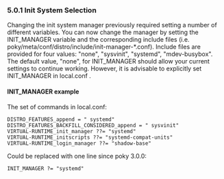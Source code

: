 ### 5.0.1 Init System Selection

Changing the init system manager previously required setting a number of different
variables. You can now change the manager by setting the INIT_MANAGER variable and the
corresponding include files (i.e. poky/meta/conf/distro/include/init-manager-*.conf).
Include files are provided for four values:
"none",
"sysvinit",
"systemd",
"mdev-busybox".
The default value, "none", for INIT_MANAGER should allow your current settings to
continue working. However, it is advisable to explicitly set INIT_MANAGER in
local.conf .

#### INIT_MANAGER example

The set of commands in local.conf:

	DISTRO_FEATURES_append = " systemd"
	DISTRO_FEATURES_BACKFILL_CONSIDERED_append = " sysvinit"
	VIRTUAL-RUNTIME_init_manager ??= "systemd"
	VIRTUAL-RUNTIME_initscripts ??= "systemd-compat-units"
	VIRTUAL-RUNTIME_login_manager ??= "shadow-base"

Could be replaced with one line since poky 3.0.0:

	INIT_MANAGER ?= "systemd"

